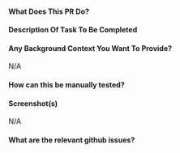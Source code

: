 #### What Does This PR Do?

#### Description Of Task To Be Completed

#### Any Background Context You Want To Provide?
N/A

#### How can this be manually tested?

#### Screenshot(s)
N/A

#### What are the relevant github issues?
